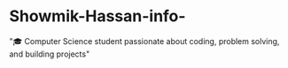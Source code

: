 # Showmik-Hassan-info-
"🎓 Computer Science student passionate about coding, problem solving, and building projects"
